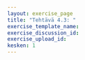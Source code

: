 ```yaml
---
layout: exercise_page
title: "Tehtävä 4.3: "
exercise_template_name: 
exercise_discussion_id: 
exercise_upload_id: 
kesken: 1
---
```


